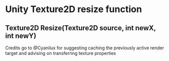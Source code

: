 # Unity Texture2D resize function
## Texture2D Resize(Texture2D source, int newX, int newY)
Credits go to @Cyanilux for suggesting caching the previously active render target and advising on transferring texture properties
